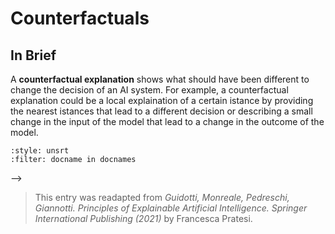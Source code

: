 # Counterfactuals

<!-- TODO: add resources or remove duplicate paragraph! -->

## In Brief

A **counterfactual explanation** shows what should have been different to change the decision of an AI system. For example, a counterfactual explanation could be a local explaination of a certain istance by providing the nearest istances that lead to a different decision or describing a small change in the input of the model that lead to a change in the outcome of the model.
<!--
## More in details

A counterfactual explanation shows what should have been different to change the decision of an AI system. Counterfactual explanations are becoming an essential component in XAI methods and applications {cite}`apicella6` because they help people in reasoing on the cause-effect relations between analyzed instances and AI decision {cite}`byrne17`.
Indeed, while direct explanations such as features importance, decision rules, and saliency maps are important for understanding the reasons for a certain decision, a counterfactual explanation reveals what should be different in a given instance to obtain an alternative decision {cite}`wachter2017right_73`. Thinking in terms of “counterfactuals” requires the ability to figure a hypothetical causal situation that contradicts the observed one {cite}`molnar2020interpretable_50`.
The “cause” of the situation are the features describing the under investigation and that “caused” a certain decision, the "event" models the decision.

The most used types of counterfactual explanations are indeed prototype-based counterfactuals. In {cite}`wachter2017counterfactual_74`, counterfactual explanations are provided by an explanation method that solves an optimization problem that given an instance under analysis, a training dataset, and a black box function, returns an instance similar to the input one and with minimum changes, i.e., minimum distance, but that revert the black box outcome. The counterfactual explanation describes the smallest change that can be made in that particular case to obtain a different decision from the AI.
In {cite}`ustun2019actionable_72` the generation of diverse counterfactuals using mixed integer programming for linear models is proposed. As previously mentioned, <span style="font-variant:small-caps;">ABELE</span> {cite}`guidotti2019latent_31` also returns synthetic counter-exemplar images that highlights the similarities and differences between images leading to the same decision and images leading to other decisions.

Another modeling for counterfactual explanations consists of the logical form that describes a causal situation like: *"If X had not occurred, Y would not have occurred"* {cite}`molnar2020interpretable_50`. 
The local model-agnostic <span style="font-variant:small-caps;">LORE</span> explanation method {cite}`guidotti2019factual_30`, besides a factual explanation rule, also provides a set of counterfactual rules that illustrate tho logic used by the AI to obtain a different decision with minimum changes. For example, in Figure {numref}`{number} <fig:counterfactual>`, the set of counterfactual rules is highlighted in purple and shows that *if income > 900 then grant, or if race = white then grant*, clarifying which particular changes would revert the decision. In {cite}`laugel2017inverse_41`, authors proposed a local neighborhood generation method based on a Growing Spheres algorithm that can be used for both finding counterfactual instances, but also as a base for extracting counterfactual rules.


```{figure} ./counterfactual.png
---
name: fig:counterfactual
width: 600px
align: center
---
Example of local factual and counter-factual explanation returned by <span style="font-variant:small-caps;">LORE</span> {cite}`Guidotti2021`.
```




## Bibliography

<!-- :style: unsrtalpha -->

```{bibliography}
:style: unsrt
:filter: docname in docnames
```
-->
> This entry was readapted from *Guidotti, Monreale, Pedreschi, Giannotti. Principles of Explainable Artificial Intelligence. Springer International Publishing (2021)* by Francesca Pratesi.

